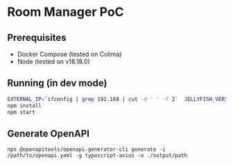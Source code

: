 # Room Manager PoC

## Prerequisites

- Docker Compose (tested on Colima)
- Node (tested on v18.18.0)

## Running (in dev mode)

```sh
EXTERNAL_IP=`ifconfig | grep 192.168 | cut -d ' ' -f 2`  JELLYFISH_VERSION=edge docker-compose -f docker-compose-dev.yaml up
npm install
npm start
```


## Generate OpenAPI

```shell
npx @openapitools/openapi-generator-cli generate -i /path/to/openapi.yaml -g typescript-axios -o ./output/path
```
